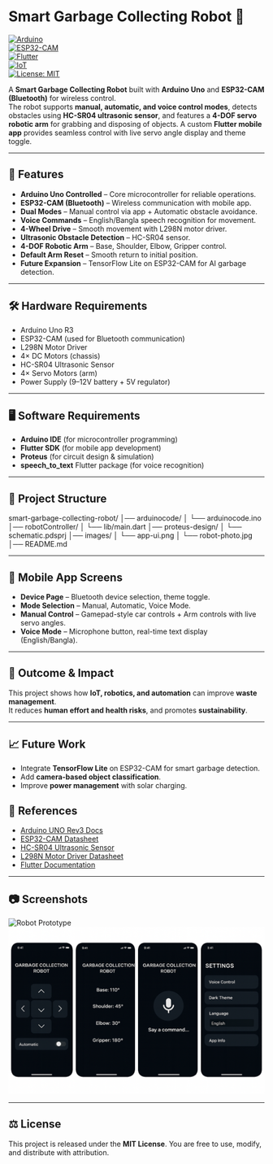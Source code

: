 # Smart Garbage Collecting Robot 🤖  

[![Arduino](https://img.shields.io/badge/Arduino-Uno-blue?logo=arduino)](https://www.arduino.cc/)  
[![ESP32-CAM](https://img.shields.io/badge/ESP32-CAM-orange?logo=espressif)](https://www.espressif.com/)  
[![Flutter](https://img.shields.io/badge/Flutter-Mobile%20App-02569B?logo=flutter)](https://flutter.dev/)  
[![IoT](https://img.shields.io/badge/IoT-Robotics-green)]()  
[![License: MIT](https://img.shields.io/badge/License-MIT-yellow.svg)](https://opensource.org/licenses/MIT)  

A **Smart Garbage Collecting Robot** built with **Arduino Uno** and **ESP32-CAM (Bluetooth)** for wireless control.  
The robot supports **manual, automatic, and voice control modes**, detects obstacles using **HC-SR04 ultrasonic sensor**, and features a **4-DOF servo robotic arm** for grabbing and disposing of objects. A custom **Flutter mobile app** provides seamless control with live servo angle display and theme toggle.  

---
## 🚀 Features
- **Arduino Uno Controlled** – Core microcontroller for reliable operations.  
- **ESP32-CAM (Bluetooth)** – Wireless communication with mobile app.  
- **Dual Modes** – Manual control via app + Automatic obstacle avoidance.  
- **Voice Commands** – English/Bangla speech recognition for movement.  
- **4-Wheel Drive** – Smooth movement with L298N motor driver.  
- **Ultrasonic Obstacle Detection** – HC-SR04 sensor.  
- **4-DOF Robotic Arm** – Base, Shoulder, Elbow, Gripper control.  
- **Default Arm Reset** – Smooth return to initial position.  
- **Future Expansion** – TensorFlow Lite on ESP32-CAM for AI garbage detection.  

---

## 🛠 Hardware Requirements
- Arduino Uno R3  
- ESP32-CAM (used for Bluetooth communication)  
- L298N Motor Driver  
- 4× DC Motors (chassis)  
- HC-SR04 Ultrasonic Sensor  
- 4× Servo Motors (arm)  
- Power Supply (9–12V battery + 5V regulator)  

---

## 🖥 Software Requirements
- **Arduino IDE** (for microcontroller programming)  
- **Flutter SDK** (for mobile app development)  
- **Proteus** (for circuit design & simulation)  
- **speech_to_text** Flutter package (for voice recognition)  

---

## 📂 Project Structure
smart-garbage-collecting-robot/
│── arduinocode/
│ └── arduinocode.ino
│── robotController/
│ └── lib/main.dart
│── proteus-design/
│ └── schematic.pdsprj
│── images/
│ └── app-ui.png
│ └── robot-photo.jpg
│── README.md


---

## 📱 Mobile App Screens
- **Device Page** – Bluetooth device selection, theme toggle.  
- **Mode Selection** – Manual, Automatic, Voice Mode.  
- **Manual Control** – Gamepad-style car controls + Arm controls with live servo angles.  
- **Voice Mode** – Microphone button, real-time text display (English/Bangla).  

---

## 🔬 Outcome & Impact
This project shows how **IoT, robotics, and automation** can improve **waste management**.  
It reduces **human effort and health risks**, and promotes **sustainability**.  

---

## 📈 Future Work
- Integrate **TensorFlow Lite** on ESP32-CAM for smart garbage detection.  
- Add **camera-based object classification**.  
- Improve **power management** with solar charging.

## 📜 References
- [Arduino UNO Rev3 Docs](https://docs.arduino.cc/hardware/uno-rev3)  
- [ESP32-CAM Datasheet](https://www.espressif.com/sites/default/files/documentation/esp32_datasheet_en.pdf)  
- [HC-SR04 Ultrasonic Sensor](https://elecfreaks.com/learn-en/sensor/ultrasonic-module-hc-sr04.html)  
- [L298N Motor Driver Datasheet](https://www.st.com/resource/en/datasheet/l298.pdf)  
- [Flutter Documentation](https://docs.flutter.dev/)  

---

## 📷 Screenshots
![Robot Prototype](images/robot-photo.jpg)  
![App UI](images/app-ui.png)  

---

## ⚖️ License
This project is released under the **MIT License**. You are free to use, modify, and distribute with attribution.
